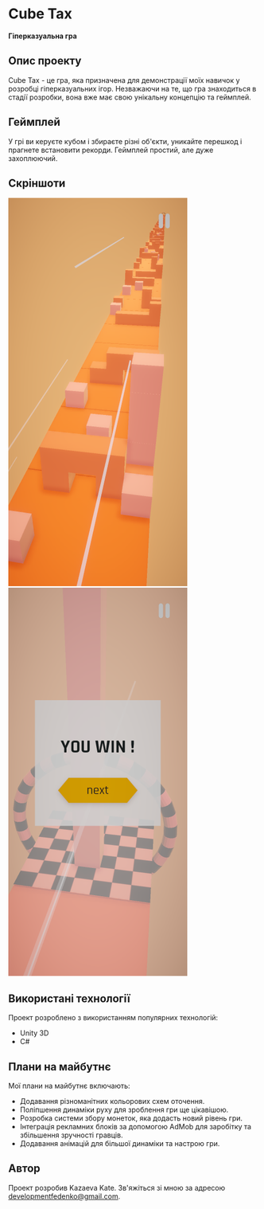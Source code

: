 # Cube Tax
**Гіперказуальна гра**

## Опис проекту
Cube Tax - це гра, яка призначена для демонстрації моїх навичок у розробці гіперказуальних ігор. Незважаючи на те, що гра знаходиться в стадії розробки, вона вже має свою унікальну концепцію та геймплей.

## Геймплей
У грі ви керуєте кубом і збираєте різні об'єкти, уникайте перешкод і прагнете встановити рекорди. Геймплей простий, але дуже захоплюючий.

## Скріншоти
![Геймплей](https://raw.githubusercontent.com/KateAlt/PresentationResources/main/Image/Screenshot_20230831-122259.png?token=GHSAT0AAAAAACGCNQVTDVUUKY4QGNFM35SKZHQRFEA)
![Користувацький інтерфейс](https://raw.githubusercontent.com/KateAlt/PresentationResources/main/Image/Screenshot_20230831-122544.png?token=GHSAT0AAAAAACGCNQVT677X5LT5LRNWM262ZHQRGCQ)

## Використані технології
Проект розроблено з використанням популярних технологій:
- Unity 3D
- C#

## Плани на майбутнє
Мої плани на майбутнє включають:
- Додавання різноманітних кольорових схем оточення.
- Поліпшення динаміки руху для зроблення гри ще цікавішою.
- Розробка системи збору монеток, яка додасть новий рівень гри.
- Інтеграція рекламних блоків за допомогою AdMob для заробітку та збільшення зручності гравців.
- Додавання анімацій для більшої динаміки та настрою гри.

## Автор
Проект розробив Kazaeva Kate.
Зв'яжіться зі мною за адресою developmentfedenko@gmail.com.

